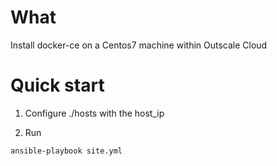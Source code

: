 # What
Install docker-ce on a Centos7 machine within Outscale Cloud

# Quick start

1. Configure ./hosts with the host_ip

2. Run
```
ansible-playbook site.yml
```

